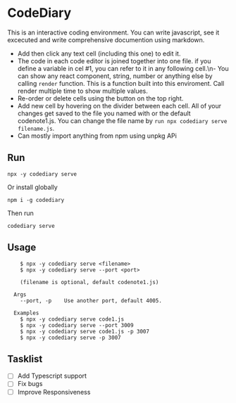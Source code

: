 ﻿# CodeDiary

This is an interactive coding environment. You can write javascript, see it excecuted and write comprehensive documention using markdown.
- Add then click any text cell (including this one) to edit it.
-  The code in each code editor is joined together into one file. if you define a variable in cel #1, you can refer to it in any following cell.\n- You can show any react component, string, number or anything else by calling `render` function. This is a function built into this enviroment. Call render multiple time to show multiple values.
-  Re-order or delete cells using the button on the top right.
-  Add new cell by hovering on the divider between each cell. All of your changes get saved to the file you named with or the default codenote1.js. You can change the file name by `run npx codediary serve filename.js`. 
-  Can mostly import anything from npm using unpkg APi


## Run
```
npx -y codediary serve
```

Or install globally

```
npm i -g codediary 
```

Then run

```
codediary serve
```


## Usage

```
    $ npx -y codediary serve <filename>
    $ npx -y codediary serve --port <port>

    (filename is optional, default codenote1.js)

  Args
    --port, -p    Use another port, default 4005.

  Examples
    $ npx -y codediary serve code1.js
    $ npx -y codediary serve --port 3009
    $ npx -y codediary serve code1.js -p 3007
    $ npx -y codediary serve -p 3007
```

## Tasklist
- [ ] Add Typescript support
- [ ] Fix bugs
- [ ] Improve Responsiveness
